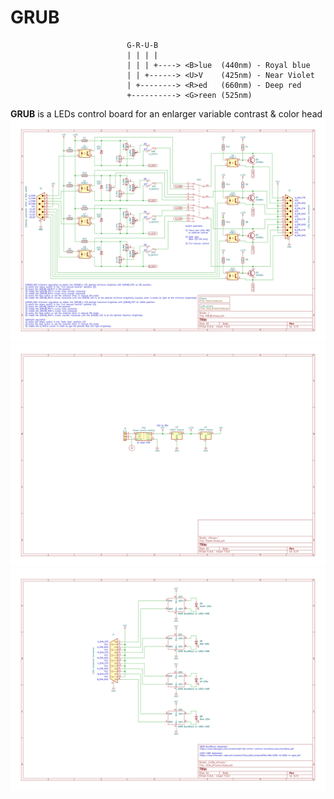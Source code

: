 # GRUB

```
                          G-R-U-B
                          | | | |
                          | | | +----> <B>lue  (440nm) - Royal blue
                          | | +------> <U>V    (425nm) - Near Violet
                          | +--------> <R>ed   (660nm) - Deep red
                          +----------> <G>reen (525nm)
```

**GRUB** is a LEDs control board for an enlarger variable contrast & color head
![GRUB main schematic](GRUB.svg)
![GRUB power rack schematic](GRUB-Power.svg)
![GRUB drivers schematic](GRUB-LEDs_drivers.svg)
